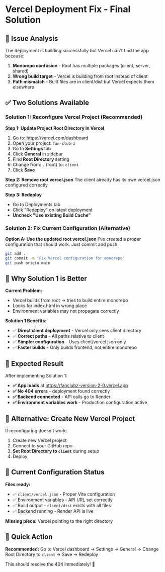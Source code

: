 # Vercel Deployment Fix - Final Solution

## 🚨 Issue Analysis
The deployment is building successfully but Vercel can't find the app because:
1. **Monorepo confusion** - Root has multiple packages (client, server, shared)
2. **Wrong build target** - Vercel is building from root instead of client
3. **Path mismatch** - Built files are in client/dist but Vercel expects them elsewhere

## ✅ Two Solutions Available

### Solution 1: Reconfigure Vercel Project (Recommended)

**Step 1: Update Project Root Directory in Vercel**
1. Go to: https://vercel.com/dashboard
2. Open your project: `fan-club-z`
3. Go to **Settings** tab
4. Click **General** in sidebar
5. Find **Root Directory** setting
6. Change from: `.` (root) to: `client`
7. Click **Save**

**Step 2: Remove root vercel.json**
The client already has its own vercel.json configured correctly.

**Step 3: Redeploy**
- Go to Deployments tab
- Click "Redeploy" on latest deployment
- **Uncheck "Use existing Build Cache"**

### Solution 2: Fix Current Configuration (Alternative)

**Option A: Use the updated root vercel.json**
I've created a proper configuration that should work. Just commit and push:

```bash
git add .
git commit -m "Fix Vercel configuration for monorepo"
git push origin main
```

## 🎯 Why Solution 1 is Better

**Current Problem:**
- Vercel builds from root → tries to build entire monorepo
- Looks for index.html in wrong place
- Environment variables may not propagate correctly

**Solution 1 Benefits:**
- ✅ **Direct client deployment** - Vercel only sees client directory
- ✅ **Correct paths** - All paths relative to client
- ✅ **Simpler configuration** - Uses client/vercel.json only
- ✅ **Faster builds** - Only builds frontend, not entire monorepo

## 🚀 Expected Result

After implementing Solution 1:
- **✅ App loads** at https://fanclubz-version-2-0.vercel.app
- **✅ No 404 errors** - deployment found correctly
- **✅ Backend connected** - API calls go to Render
- **✅ Environment variables work** - Production configuration active

## 📝 Alternative: Create New Vercel Project

If reconfiguring doesn't work:
1. Create new Vercel project
2. Connect to your GitHub repo
3. **Set Root Directory to `client`** during setup
4. Deploy

## 🔧 Current Configuration Status

**Files ready:**
- ✅ `client/vercel.json` - Proper Vite configuration
- ✅ Environment variables - API URL set correctly
- ✅ Build output - `client/dist` exists with all files
- ✅ Backend running - Render API is live

**Missing piece:** Vercel pointing to the right directory

## 🎯 Quick Action

**Recommended:** Go to Vercel dashboard → Settings → General → Change Root Directory to `client` → Save → Redeploy

This should resolve the 404 immediately! 🚀
